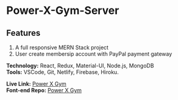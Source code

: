 # Power-X-Gym-Server


## Features 
1. A full responsive MERN Stack project
2. User create membersip account with PayPal payment gateway

**Technology:** React, Redux, Material-UI, Node.js, MongoDB\
**Tools:** VSCode, Git, Netlify, Firebase, Hiroku.

**Live Link:** [Power X Gym](https://power-x-gym-af156.web.app/)\
**Font-end Repo:** [Power X Gym](https://github.com/mdmaruf43/Power-X-Gym)